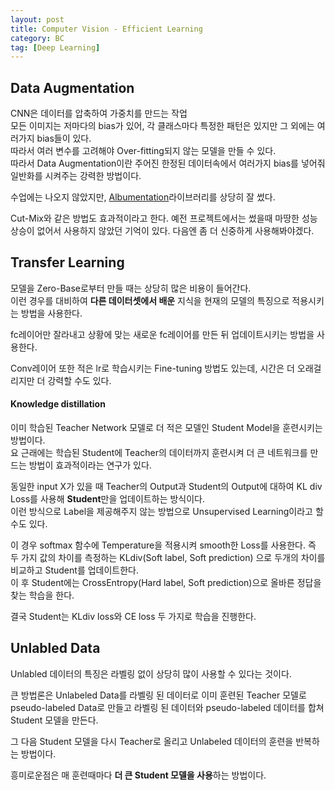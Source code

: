 ```yaml
---
layout: post
title: Computer Vision - Efficient Learning
category: BC
tag: [Deep Learning]
---
```


## Data Augmentation  

CNN은 데이터를 압축하여 가중치를 만드는 작업  
모든 이미지는 저마다의 bias가 있어, 각 클래스마다 특정한 패턴은 있지만 그 외에는 여러가지 bias들이 있다.  
따라서 여러 변수를 고려해야 Over-fitting되지 않는 모델을 만들 수 있다.  
따라서 Data Augmentation이란 주어진 한정된 데이터속에서 여러가지 bias를 넣어줘 일반화를 시켜주는 강력한 방법이다.  

수업에는 나오지 않았지만, [Albumentation](https://github.com/albumentations-team/albumentations)라이브러리를 상당히 잘 썼다.  

Cut-Mix와 같은 방법도 효과적이라고 한다. 예전 프로젝트에서는 썼을때 마땅한 성능 상승이 없어서 사용하지 않았던 기억이 있다. 다음엔 좀 더 신중하게 사용해봐야겠다.  

## Transfer Learning

모델을 Zero-Base로부터 만들 때는 상당히 많은 비용이 들어간다.  
이런 경우를 대비하여 **다른 데이터셋에서 배운** 지식을 현재의 모델의 특징으로 적용시키는 방법을 사용한다.  

fc레이어만 잘라내고 상황에 맞는 새로운 fc레이어를 만든 뒤 업데이트시키는 방법을 사용한다.  

Conv레이어 또한 적은 lr로 학습시키는 Fine-tuning 방법도 있는데, 시간은 더 오래걸리지만 더 강력할 수도 있다.  

#### Knowledge distillation  

이미 학습된 Teacher Network 모델로 더 적은 모델인 Student Model을 훈련시키는 방법이다.  
요 근래에는 학습된 Student에 Teacher의 데이터까지 훈련시켜 더 큰 네트워크를 만드는 방법이 효과적이라는 연구가 있다.  

동일한 input X가 있을 때 Teacher의 Output과 Student의 Output에 대하여 KL div Loss를 사용해 **Student**만을 업데이트하는 방식이다.  
이런 방식으로 Label을 제공해주지 않는 방법으로 Unsupervised Learning이라고 할 수도 있다.  

이 경우 softmax 함수에 Temperature을 적용시켜 smooth한 Loss를 사용한다. 즉 두 가지 값의 차이를 측정하는 KLdiv(Soft label, Soft prediction) 으로 두개의 차이를 비교하고 Student를 업데이트한다.  
이 후 Student에는 CrossEntropy(Hard label, Soft prediction)으로 올바른 정답을 찾는 학습을 한다.  

결국 Student는 KLdiv loss와 CE loss 두 가지로 학습을 진행한다.  
 
## Unlabled Data  

Unlabled 데이터의 특징은 라벨링 없이 상당히 많이 사용할 수 있다는 것이다.  

큰 방법론은 Unlabeled Data를 라벨링 된 데이터로 이미 훈련된 Teacher 모델로 pseudo-labeled Data로 만들고 라벨링 된 데이터와 pseudo-labeled 데이터를 합쳐 Student 모델을 만든다.  

그 다음 Student 모델을 다시 Teacher로 올리고 Unlabeled 데이터의 훈련을 반복하는 방법이다.  

흥미로운점은 매 훈련때마다 **더 큰 Student 모델을 사용**하는 방법이다.  